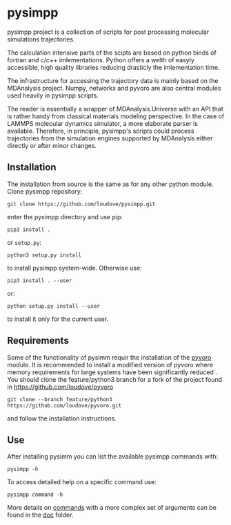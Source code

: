 pysimpp
=======

pysimpp project is a collection of scripts for post processing molecular simulations trajectories.

The calculation intensive parts of the scipts are based on python binds of fortran and c/c++ imlementations. Python offers a welth of easyly accessible, high quality libraries reducing drasticly the imlementation time.

The infrastructure for accessing the trajectory data is mainly based on the MDAnalysis project. Numpy, networkx and pyvoro are also central modules used heavily in pysimpp scripts.

The reader is essentially a wrapper of MDAnalysis.Universe with an API that is rather handy from classical materials modeling perspective. In the case of LAMMPS molecular dynamics simulator, a more elaborate parser is available. Therefore, in principle, pysimpp's scripts could process trajectories from the simulation engines supported by MDAnalysis either directly or after minor changes.

Installation
------------

[//]: # (Recommended - installation via `pip`: pip3 install pysimpp)

The installation from source is the same as for any other python module. Clone pysimpp repository:

    git clone https://github.com/loudove/pysimpp.git

enter the pysimpp directory and use pip:
  
    pip3 install .

or `setup.py`:

    python3 setup.py install
    
to install pysimpp system-wide. Otherwise use:  

    pip3 install . --user

or:

    python setup.py install --user

to install it only for the current user.

Requirements
------------

Some of the functionality of pysimm requir the installation of the [pyvoro](https://github.com/joe-jordan/pyvoro) module. It is recommended to install a modified version of pyvoro where memory requirements for large systems have been significantly reduced . You should clone the feature/python3 branch for a fork of the project found in https://github.com/loudove/pyvoro

    git clone --branch feature/python3 https://github.com/loudove/pyvoro.git

and follow the installation instructions.

Use
---

After installing pysimm you can list the available pysimpp commands with:

    pysimpp -h

To access detailed help on a specific command use:

    pysimpp command -h

More details on [commands](./doc/README.md) with a more complex set of arguments can be found in the [doc](./doc) folder.

